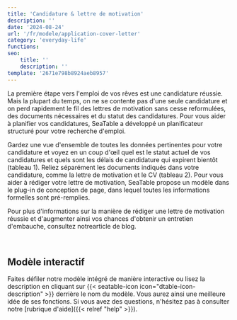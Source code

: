 ```yaml
---
title: 'Candidature & lettre de motivation'
description: ''
date: '2024-08-24'
url: '/fr/modele/application-cover-letter'
category: 'everyday-life'
functions:
seo:
    title: ''
    description: ''
template: '2671e798b8924aeb8957'
---
```


La première étape vers l'emploi de vos rêves est une candidature réussie. Mais la plupart du temps, on ne se contente pas d'une seule candidature et on perd rapidement le fil des lettres de motivation sans cesse reformulées, des documents nécessaires et du statut des candidatures. Pour vous aider à planifier vos candidatures, SeaTable a développé un planificateur structuré pour votre recherche d'emploi.

Gardez une vue d'ensemble de toutes les données pertinentes pour votre candidature et voyez en un coup d'œil quel est le statut actuel de vos candidatures et quels sont les délais de candidature qui expirent bientôt (tableau 1). Reliez séparément les documents indiqués dans votre candidature, comme la lettre de motivation et le CV (tableau 2). Pour vous aider à rédiger votre lettre de motivation, SeaTable propose un modèle dans le plug-in de conception de page, dans lequel toutes les informations formelles sont pré-remplies.

Pour plus d'informations sur la manière de rédiger une lettre de motivation réussie et d'augmenter ainsi vos chances d'obtenir un entretien d'embauche, consultez notrearticle de blog.

​

## Modèle interactif

Faites défiler notre modèle intégré de manière interactive ou lisez la description en cliquant sur {{< seatable-icon icon="dtable-icon-description" >}} derrière le nom du modèle. Vous aurez ainsi une meilleure idée de ses fonctions. Si vous avez des questions, n'hésitez pas à consulter notre [rubrique d'aide]({{< relref "help" >}}).
